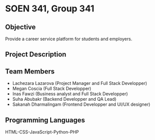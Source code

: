 # SOEN 341, Group 341

## Objective
Provide a career service platform for students and employers. 

## Project Description

## Team Members
- Lachezara Lazarova (Project Manager and Full Stack Developper)
- Megan Coscia (Full Stack Developper)
- Inas Fawzi (Business analyst and Full Stack Developper)
- Suha Abubakr (Backend Developper and QA Lead)
- Sakanah Dharmalingam (Frontend Developper and UI/UX designer)

## Programming Languages
HTML-CSS-JavaScript-Python-PHP
